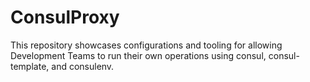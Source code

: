 # ConsulProxy

This repository showcases configurations and tooling for allowing Development Teams to run their own operations using consul, consul-template, and consulenv.